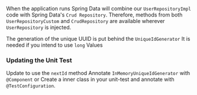 When the application runs Spring Data will combine our `UserRepositoryImpl` code with Spring Data's `Crud Repository`. Therefore, methods from both `UserRepositoryCustom` and `CrudRepository` are available wherever `UserRepository` is injected.

The generation of the unique UUID is put behind the `UniqueIdGenerator`
It is needed if you intend to use `long` Values

### Updating the Unit Test
Update to use the `nextId` method
Annotate `InMemoryUniqueIdGenerator` with `@Component` or Create a inner class in your unit-test and annotate with `@TestConfiguration`. 

